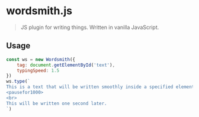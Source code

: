 # wordsmith.js
> JS plugin for writing things. Written in vanilla JavaScript.

## Usage
```js
const ws = new Wordsmith({
    tag: document.getElementById('text'),
    typingSpeed: 1.5
})
ws.type(`
This is a text that will be written smoothly inside a specified element.
<pausefor1000>
<br>
This will be written one second later.
`)
```